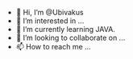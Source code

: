 - 👋 Hi, I’m @Ubivakus
- 👀 I’m interested in ...
- 🌱 I’m currently learning JAVA.
- 💞️ I’m looking to collaborate on ...
- 📫 How to reach me ...

<!---
Ubivakus/Ubivakus is a ✨ special ✨ repository because its `README.md` (this file) appears on your GitHub profile.
You can click the Preview link to take a look at your changes.
--->
